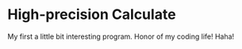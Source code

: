 # High-precision Calculate
My first a little bit interesting program. Honor of my coding life! Haha!
